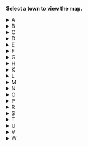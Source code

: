 **Select a town to view the map.**

<details>
<summary>A</summary>
<h4><a href="https://citystrides.com/users/43318/cities/188025">Andover</a></h4>
<h4><a href="https://citystrides.com/users/43318/cities/187924">Ansonia</a></h4>
<h4><a href="https://citystrides.com/users/43318/cities/187987">Ashford</a></h4>
<h4><a href="https://citystrides.com/users/43318/cities/171375">Avon</a></h4>
</details>

<details>
<summary>B</summary>
<h4><a href="https://citystrides.com/users/43318/cities/187951">Barkhamsted</a></h4>
<h4><a href="https://citystrides.com/users/43318/cities/187933">Beacon Falls</a></h4>
<h4><a href="https://citystrides.com/users/43318/cities/187814">Berlin</a></h4>
<h4><a href="https://citystrides.com/users/43318/cities/187934">Bethany</a></h4>
<h4><a href="https://citystrides.com/users/43318/cities/187947">Bethel</a></h4>
<h4><a href="https://citystrides.com/users/43318/cities/187962">Bethlehem</a></h4>
<h4><a href="https://citystrides.com/users/43318/cities/171373">Bloomfield</a></h4>
<h4><a href="https://citystrides.com/users/43318/cities/188022">Bolton</a></h4>
<h4><a href="https://citystrides.com/users/43318/cities/187995">Bozrah</a></h4>
<h4><a href="https://citystrides.com/users/43318/cities/187930">Branford</a></h4>
<h4><a href="https://citystrides.com/users/43318/cities/187937">Bridgeport</a></h4>
<h4><a href="https://citystrides.com/users/43318/cities/187967">Bridgewater</a></h4>
<h4><a href="https://citystrides.com/users/43318/cities/171376">Bristol</a></h4>
<h4><a href="https://citystrides.com/users/43318/cities/2467">Brookfield</a></h4>
<h4><a href="https://citystrides.com/users/43318/cities/187982">Brooklyn</a></h4>
<h4><a href="https://citystrides.com/users/43318/cities/171374">Burlington</a></h4>
</details>

<details>
<summary>C</summary>
<h4><a href="https://citystrides.com/users/43318/cities/187972">Canaan</a></h4>
<h4><a href="https://citystrides.com/users/43318/cities/187977">Canterbury</a></h4>
<h4><a href="https://citystrides.com/users/43318/cities/171377">Canton</a></h4>
<h4><a href="https://citystrides.com/users/43318/cities/227776">Chaplin</a></h4>
<h4><a href="https://citystrides.com/users/43318/cities/187867">Cheshire</a></h4>
<h4><a href="https://citystrides.com/users/43318/cities/188012">Chester</a></h4>
<h4><a href="https://citystrides.com/users/43318/cities/188015">Clinton</a></h4>
<h4><a href="https://citystrides.com/users/43318/cities/188031">Colchester</a></h4>
<h4><a href="https://citystrides.com/users/43318/cities/187950">Colebrook</a></h4>
<h4><a href="https://citystrides.com/users/43318/cities/188026">Columbia</a></h4>
<h4><a href="https://citystrides.com/users/43318/cities/187970">Cornwall</a></h4>
<h4><a href="https://citystrides.com/users/43318/cities/188024">Coventry</a></h4>
<h4><a href="https://citystrides.com/users/43318/cities/187868">Cromwell</a></h4>
</details>

<details>
<summary>D</summary>
<h4><a href="https://citystrides.com/users/43318/cities/187942">Danbury</a></h4>
<h4><a href="https://citystrides.com/users/43318/cities/2449">Darien</a></h4>
<h4><a href="https://citystrides.com/users/43318/cities/188013">Deep River</a></h4>
<h4><a href="https://citystrides.com/users/43318/cities/187926">Derby</a></h4>
<h4><a href="https://citystrides.com/users/43318/cities/188008">Durham</a></h4>
</details>

<details>
<summary>E</summary>
<h4><a href="https://citystrides.com/users/43318/cities/187917">East Granby</a></h4>
<h4><a href="https://citystrides.com/users/43318/cities/188010">East Haddam</a></h4>
<h4><a href="https://citystrides.com/users/43318/cities/187869">East Hampton</a></h4>
<h4><a href="https://citystrides.com/users/43318/cities/187922">East Hartford</a></h4>
<h4><a href="https://citystrides.com/users/43318/cities/2432">East Haven</a></h4>
<h4><a href="https://citystrides.com/users/43318/cities/187992">East Lyme</a></h4>
<h4><a href="https://citystrides.com/users/43318/cities/188028">East Windsor</a></h4>
<h4><a href="https://citystrides.com/users/43318/cities/187986">Eastford</a></h4>
<h4><a href="https://citystrides.com/users/43318/cities/187946">Easton</a></h4>
<h4><a href="https://citystrides.com/users/43318/cities/188020">Ellington</a></h4>
<h4><a href="https://citystrides.com/users/43318/cities/187816">Enfield</a></h4>
<h4><a href="https://citystrides.com/users/43318/cities/188014">Essex</a></h4>
</details>

<details>
<summary>F</summary>
<h4><a href="https://citystrides.com/users/43318/cities/187948">Fairfield</a></h4>
<h4><a href="https://citystrides.com/users/43318/cities/171378">Farmington</a></h4>
<h4><a href="https://citystrides.com/users/43318/cities/187998">Franklin</a></h4>
</details>

<details>
<summary>G</summary>
<h4><a href="https://citystrides.com/users/43318/cities/187870">Glastonbury</a></h4>
<h4><a href="https://citystrides.com/users/43318/cities/187956">Goshen</a></h4>
<h4><a href="https://citystrides.com/users/43318/cities/187921">Granby</a></h4>
<h4><a href="https://citystrides.com/users/43318/cities/2456">Greenwich</a></h4>
<h4><a href="https://citystrides.com/users/43318/cities/187890">Griswold</a></h4>
<h4><a href="https://citystrides.com/users/43318/cities/2505">Groton</a></h4>
<h4><a href="https://citystrides.com/users/43318/cities/187929">Guilford</a></h4>
</details>

<details>
<summary>H</summary>
<h4><a href="https://citystrides.com/users/43318/cities/188009">Haddam</a></h4>
<h4><a href="https://citystrides.com/users/43318/cities/2435">Hamden</a></h4>
<h4><a href="https://citystrides.com/users/43318/cities/188032">Hampton</a></h4>
<h4><a href="https://citystrides.com/users/43318/cities/2452">Hartford</a></h4>
<h4><a href="https://citystrides.com/users/43318/cities/188750">Hartland</a></h4>
<h4><a href="https://citystrides.com/users/43318/cities/187958">Harwinton</a></h4>
<h4><a href="https://citystrides.com/users/43318/cities/188027">Hebron</a></h4>
</details>

<details>
<summary>K</summary>
<h4><a href="https://citystrides.com/users/43318/cities/187969">Kent</a></h4>
<h4><a href="https://citystrides.com/users/43318/cities/187983">Killingly</a></h4>
<h4><a href="https://citystrides.com/users/43318/cities/188011">Killingworth</a></h4>
</details>

<details>
<summary>L</summary>
<h4><a href="https://citystrides.com/users/43318/cities/187997">Lebanon</a></h4>
<h4><a href="https://citystrides.com/users/43318/cities/188000">Ledyard</a></h4>
<h4><a href="https://citystrides.com/users/43318/cities/187891">Lisbon</a></h4>
<h4><a href="https://citystrides.com/users/43318/cities/187957">Litchfield</a></h4>
<h4><a href="https://citystrides.com/users/43318/cities/187990">Lyme</a></h4>
</details>

<details>
<summary>M</summary>
<h4><a href="https://citystrides.com/users/43318/cities/187928">Madison</a></h4>
<h4><a href="https://citystrides.com/users/43318/cities/187862">Manchester</a></h4>
<h4><a href="https://citystrides.com/users/43318/cities/188023">Mansfield</a></h4>
<h4><a href="https://citystrides.com/users/43318/cities/188030">Marlborough</a></h4>
<h4><a href="https://citystrides.com/users/43318/cities/2552">Meriden</a></h4>
<h4><a href="https://citystrides.com/users/43318/cities/187932">Middlebury</a></h4>
<h4><a href="https://citystrides.com/users/43318/cities/188007">Middlefield</a></h4>
<h4><a href="https://citystrides.com/users/43318/cities/2558">Middletown</a></h4>
<h4><a href="https://citystrides.com/users/43318/cities/187927">Milford</a></h4>
<h4><a href="https://citystrides.com/users/43318/cities/187940">Monroe</a></h4>
<h4><a href="https://citystrides.com/users/43318/cities/187993">Montville</a></h4>
<h4><a href="https://citystrides.com/users/43318/cities/187961">Morris</a></h4>
</details>

<details>
<summary>N</summary>
<h4><a href="https://citystrides.com/users/43318/cities/187871">Naugatuck</a></h4>
<h4><a href="https://citystrides.com/users/43318/cities/171379">New Britain</a></h4>
<h4><a href="https://citystrides.com/users/43318/cities/187872">New Canaan</a></h4>
<h4><a href="https://citystrides.com/users/43318/cities/187943">New Fairfield</a></h4>
<h4><a href="https://citystrides.com/users/43318/cities/187954">New Hartford</a></h4>
<h4><a href="https://citystrides.com/users/43318/cities/2419">New Haven</a></h4>
<h4><a href="https://citystrides.com/users/43318/cities/2509">New London</a></h4>
<h4><a href="https://citystrides.com/users/43318/cities/187968">New Milford</a></h4>
<h4><a href="https://citystrides.com/users/43318/cities/171380">Newington</a></h4>
<h4><a href="https://citystrides.com/users/43318/cities/187939">Newtown</a></h4>
<h4><a href="https://citystrides.com/users/43318/cities/187953">Norfolk</a></h4>
<h4><a href="https://citystrides.com/users/43318/cities/187931">North Branford</a></h4>
<h4><a href="https://citystrides.com/users/43318/cities/187973">North Canaan</a></h4>
<h4><a href="https://citystrides.com/users/43318/cities/2426">North Haven</a></h4>
<h4><a href="https://citystrides.com/users/43318/cities/188003">North Stonington</a></h4>
<h4><a href="https://citystrides.com/users/43318/cities/2458">Norwalk</a></h4>
<h4><a href="https://citystrides.com/users/43318/cities/2501">Norwich</a></h4>
</details>

<details>
<summary>O</summary>
<h4><a href="https://citystrides.com/users/43318/cities/187991">Old Lyme</a></h4>
<h4><a href="https://citystrides.com/users/43318/cities/188017">Old Saybrook</a></h4>
<h4><a href="https://citystrides.com/users/43318/cities/192105">Orange</a></h4>
<h4><a href="https://citystrides.com/users/43318/cities/187873">Oxford</a></h4>
</details>

<details>
<summary>P</summary>
<h4><a href="https://citystrides.com/users/43318/cities/187976">Plainfield</a></h4>
<h4><a href="https://citystrides.com/users/43318/cities/171381">Plainville</a></h4>
<h4><a href="https://citystrides.com/users/43318/cities/187959">Plymouth</a></h4>
<h4><a href="https://citystrides.com/users/43318/cities/187985">Pomfret</a></h4>
<h4><a href="https://citystrides.com/users/43318/cities/188006">Portland</a></h4>
<h4><a href="https://citystrides.com/users/43318/cities/187874">Preston</a></h4>
<h4><a href="https://citystrides.com/users/43318/cities/187935">Prospect</a></h4>
<h4><a href="https://citystrides.com/users/43318/cities/187984">Putnam</a></h4>
</details>

<details>
<summary>R</summary>
<h4><a href="https://citystrides.com/users/43318/cities/187949">Redding</a></h4>
<h4><a href="https://citystrides.com/users/43318/cities/187941">Ridgefield</a></h4>
<h4><a href="https://citystrides.com/users/43318/cities/2553">Rocky Hill</a></h4>
<h4><a href="https://citystrides.com/users/43318/cities/187966">Roxbury</a></h4>
</details>

<details>
<summary>S</summary>
<h4><a href="https://citystrides.com/users/43318/cities/187994">Salem</a></h4>
<h4><a href="https://citystrides.com/users/43318/cities/187974">Salisbury</a></h4>
<h4><a href="https://citystrides.com/users/43318/cities/187978">Scotland</a></h4>
<h4><a href="https://citystrides.com/users/43318/cities/187875">Seymour</a></h4>
<h4><a href="https://citystrides.com/users/43318/cities/187971">Sharon</a></h4>
<h4><a href="https://citystrides.com/users/43318/cities/187925">Shelton</a></h4>
<h4><a href="https://citystrides.com/users/43318/cities/187944">Sherman</a></h4>
<h4><a href="https://citystrides.com/users/43318/cities/171382">Simsbury</a></h4>
<h4><a href="https://citystrides.com/users/43318/cities/187881">Somers</a></h4>
<h4><a href="https://citystrides.com/users/43318/cities/188029">South Windsor</a></h4>
<h4><a href="https://citystrides.com/users/43318/cities/187876">Southbury</a></h4>
<h4><a href="https://citystrides.com/users/43318/cities/171383">Southington</a></h4>
<h4><a href="https://citystrides.com/users/43318/cities/187999">Sprague</a></h4>
<h4><a href="https://citystrides.com/users/43318/cities/188019">Stafford</a></h4>
<h4><a href="https://citystrides.com/users/43318/cities/2443">Stamford</a></h4>
<h4><a href="https://citystrides.com/users/43318/cities/187975">Sterling</a></h4>
<h4><a href="https://citystrides.com/users/43318/cities/2534">Stonington</a></h4>
<h4><a href="https://citystrides.com/users/43318/cities/171384">Stratford</a></h4>
<h4><a href="https://citystrides.com/users/43318/cities/187863">Suffield</a></h4>
</details>

<details>
<summary>T</summary>
<h4><a href="https://citystrides.com/users/43318/cities/2574">Thomaston</a></h4>
<h4><a href="https://citystrides.com/users/43318/cities/229063">Thompson</a></h4>
<h4><a href="https://citystrides.com/users/43318/cities/187903">Tolland</a></h4>
<h4><a href="https://citystrides.com/users/43318/cities/187955">Torrington</a></h4>
<h4><a href="https://citystrides.com/users/43318/cities/187938">Trumbull</a></h4>
</details>

<details>
<summary>U</summary>
<h4><a href="https://citystrides.com/users/43318/cities/188018">Union</a></h4>
</details>

<details>
<summary>V</summary>
<h4><a href="https://citystrides.com/users/43318/cities/187877">Vernon</a></h4>
<h4><a href="https://citystrides.com/users/43318/cities/188004">Voluntown</a></h4>
</details>

<details>
<summary>W</summary>
<h4><a href="https://citystrides.com/users/43318/cities/2565">Wallingford</a></h4>
<h4><a href="https://citystrides.com/users/43318/cities/187963">Warren</a></h4>
<h4><a href="https://citystrides.com/users/43318/cities/187964">Washington</a></h4>
<h4><a href="https://citystrides.com/users/43318/cities/2560">Waterbury</a></h4>
<h4><a href="https://citystrides.com/users/43318/cities/188005">Waterford</a></h4>
<h4><a href="https://citystrides.com/users/43318/cities/187960">Watertown</a></h4>
<h4><a href="https://citystrides.com/users/43318/cities/171385">West Hartford</a></h4>
<h4><a href="https://citystrides.com/users/43318/cities/2424">West Haven</a></h4>
<h4><a href="https://citystrides.com/users/43318/cities/188016">Westbrook</a></h4>
<h4><a href="https://citystrides.com/users/43318/cities/187945">Weston</a></h4>
<h4><a href="https://citystrides.com/users/43318/cities/2462">Westport</a></h4>
<h4><a href="https://citystrides.com/users/43318/cities/187813">Wethersfield</a></h4>
<h4><a href="https://citystrides.com/users/43318/cities/188021">Willington</a></h4>
<h4><a href="https://citystrides.com/users/43318/cities/187878">Wilton</a></h4>
<h4><a href="https://citystrides.com/users/43318/cities/187952">Winchester</a></h4>
<h4><a href="https://citystrides.com/users/43318/cities/187979">Windham</a></h4>
<h4><a href="https://citystrides.com/users/43318/cities/187793">Windsor</a></h4>
<h4><a href="https://citystrides.com/users/43318/cities/187916">Windsor Locks</a></h4>
<h4><a href="https://citystrides.com/users/43318/cities/187936">Wolcott</a></h4>
<h4><a href="https://citystrides.com/users/43318/cities/187879">Woodbridge</a></h4>
<h4><a href="https://citystrides.com/users/43318/cities/187965">Woodbury</a></h4>
<h4><a href="https://citystrides.com/users/43318/cities/187988">Woodstock</a></h4>
</details>
